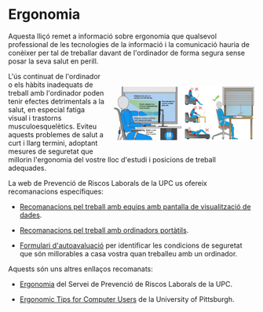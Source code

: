 # Ergonomia

Aquesta lliçó remet a informació sobre ergonomia que qualsevol professional de les tecnologies de la informació i la comunicació hauria de conèixer per tal de treballar davant de l'ordinador de forma segura sense posar la seva salut en perill.

<img src='./ergonomia.png' style='height: 8em; float: right; margin: 2em 0 1em 1em;'/>

L'ús continuat de l'ordinador o els hàbits inadequats de treball amb l'ordinador poden tenir efectes detrimentals a la salut, en especial fatiga visual i trastorns musculoesquelètics. Eviteu aquests problemes de salut a curt i llarg termini, adoptant mesures de seguretat que millorin l'ergonomia del vostre lloc d'estudi i posicions de treball adequades.

La web de Prevenció de Riscos Laborals de la UPC us ofereix recomanacions específiques:

- [Recomanacions pel treball amb equips amb pantalla de visualització de dades](https://www.upc.edu/prevencio/ca/ergonomia/arxius/recomanacions-ergonomiques/re-004-01.pdf).

- [Recomanacions pel treball amb ordinadors portàtils](https://www.upc.edu/prevencio/ca/ergonomia/arxius/recomanacions-ergonomiques/re-004-02.pdf).

- [Formulari d'autoavaluació](https://www.upc.edu/prevencio/ca/ergonomia/arxius/Formulari%20autoavaluacio.xls)
per identificar les condicions de seguretat que són millorables a casa vostra quan treballeu amb un ordinador.

Aquests són uns altres enllaços recomanats:

 - [Ergonomia](https://www.upc.edu/prevencio/ca/ergonomia) del Servei de Prevenció de Riscos Laborals de la UPC.
 
 - [Ergonomic Tips for Computer Users](https://www.ehs.pitt.edu/workplace/ergonomics/computer-users) de la University of Pittsburgh.



<Autors autors="jpetit"/> 

